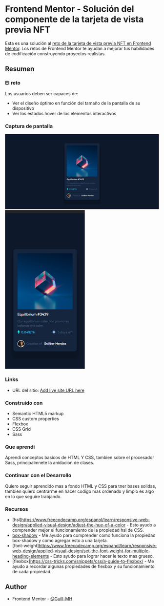 # Frontend Mentor - Solución del componente de la tarjeta de vista previa NFT

Esta es una solución al [reto de la tarjeta de vista previa NFT en Frontend Mentor](https://www.frontendmentor.io/challenges/nft-preview-card-component-SbdUL_w0U). Los retos de Frontend Mentor te ayudan a mejorar tus habilidades de codificación construyendo proyectos realistas. 


## Resumen

### El reto

Los usuarios deben ser capaces de:

- Ver el diseño óptimo en función del tamaño de la pantalla de su dispositivo
- Ver los estados hover de los elementos interactivos

### Captura de pantalla

![](./screenshot/desktop-design.png)
![](./screenshot/mobile-design.png)


### Links


- URL del sitio: [Add live site URL here](https://guill-mh.github.io/nftCardComponent/)


### Construido con

- Semantic HTML5 markup
- CSS custom properties
- Flexbox
- CSS Grid
- Sass


### Que aprendi

Aprendi conceptos basicos de HTML Y CSS, tambien sobre el procesador Sass, principalmnete la anidacion de clases.


### Continuar con el Desarrollo

Quiero seguir aprendido mas a fondo HTML y CSS para tner bases solidas, tambien quiero centrarme en hacer codigo mas ordenado y limpio es algo en lo que seguire trabjando.


### Recursos

- [hsl]https://www.freecodecamp.org/espanol/learn/responsive-web-design/applied-visual-design/adjust-the-hue-of-a-color - Esto ayudo a comprender mejor el funcionamiento de la propiedad hsl de CSS. 
- [box-shadow](https://www.freecodecamp.org/espanol/learn/responsive-web-design/applied-visual-design/add-a-box-shadow-to-a-card-like-element) - Me ayudo para comprender como funciona la propiedad box-shadow y como agregar esto a una tarjeta.
- [font-weight]https://www.freecodecamp.org/espanol/learn/responsive-web-design/applied-visual-design/set-the-font-weight-for-multiple-heading-elements - Esto ayudo para lograr hacer le texto mas grueso.
- [flexbox]https://css-tricks.com/snippets/css/a-guide-to-flexbox/ - Me ayudo a recordar algunas propiedades de flexbox y su funcionamiento de cada propiedad.


## Author
- Frontend Mentor - [@Guill-MH](https://www.frontendmentor.io/profile/Guill-MH)



